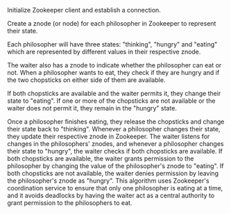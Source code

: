 Initialize Zookeeper client and establish a connection.

Create a znode (or node) for each philosopher in Zookeeper to represent their state.

Each philosopher will have three states: "thinking", "hungry" and "eating" which are represented by different values in their respective znode.

The waiter also has a znode to indicate whether the philosopher can eat or not.
When a philosopher wants to eat, they check if they are hungry and if the two chopsticks on either side of them are available.

If both chopsticks are available and the waiter permits it, they change their state to "eating".
If one or more of the chopsticks are not available or the waiter does not permit it, they remain in the "hungry" state.

Once a philosopher finishes eating, they release the chopsticks and change their state back to "thinking".
Whenever a philosopher changes their state, they update their respective znode in Zookeeper.
The waiter listens for changes in the philosophers' znodes, and whenever a philosopher changes their state to "hungry", the waiter checks if both chopsticks are available.
If both chopsticks are available, the waiter grants permission to the philosopher by changing the value of the philosopher's znode to "eating".
If both chopsticks are not available, the waiter denies permission by leaving the philosopher's znode as "hungry".
This algorithm uses Zookeeper's coordination service to ensure that only one philosopher is eating at a time, and it avoids deadlocks by having the waiter act as a central authority to grant permission to the philosophers to eat.